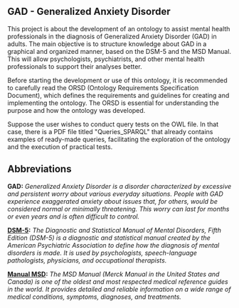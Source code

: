 ## GAD - Generalized Anxiety Disorder
This project is about the development of an ontology to assist mental health professionals in the diagnosis of Generalized Anxiety Disorder (GAD) in adults. The main objective is to structure knowledge about GAD in a graphical and organized manner, based on the DSM-5 and the MSD Manual. This will allow psychologists, psychiatrists, and other mental health professionals to support their analyses better.

Before starting the development or use of this ontology, it is recommended to carefully read the ORSD (Ontology Requirements Specification Document), which defines the requirements and guidelines for creating and implementing the ontology. The ORSD is essential for understanding the purpose and how the ontology was developed.

Suppose the user wishes to conduct query tests on the OWL file. In that case, there is a PDF file titled "Queries_SPARQL" that already contains examples of ready-made queries, facilitating the exploration of the ontology and the execution of practical tests.

## Abbreviations
**GAD:** *Generalized Anxiety Disorder is a disorder characterized by excessive and persistent worry about various everyday situations. People with GAD experience exaggerated anxiety about issues that, for others, would be considered normal or minimally threatening. This worry can last for months or even years and is often difficult to control.*

**[DSM-5](https://www.institutopebioetica.com.br/documentos/manual-diagnostico-e-estatistico-de-transtornos-mentais-dsm-5.pdf):** *The Diagnostic and Statistical Manual of Mental Disorders, Fifth Edition (DSM-5) is a diagnostic and statistical manual created by the American Psychiatric Association to define how the diagnosis of mental disorders is made. It is used by psychologists, speech-language pathologists, physicians, and occupational therapists.*

**[Manual MSD](https://www.msdmanuals.com/pt/profissional/transtornos-psiqui%C3%A1tricos/ansiedade-e-transtornos-relacionados-a-estressores/transtorno-de-ansiedade-generalizado#Diagn%C3%B3stico_v1025267_pt):** *The MSD Manual (Merck Manual in the United States and Canada) is one of the oldest and most respected medical reference guides in the world. It provides detailed and reliable information on a wide range of medical conditions, symptoms, diagnoses, and treatments.*
